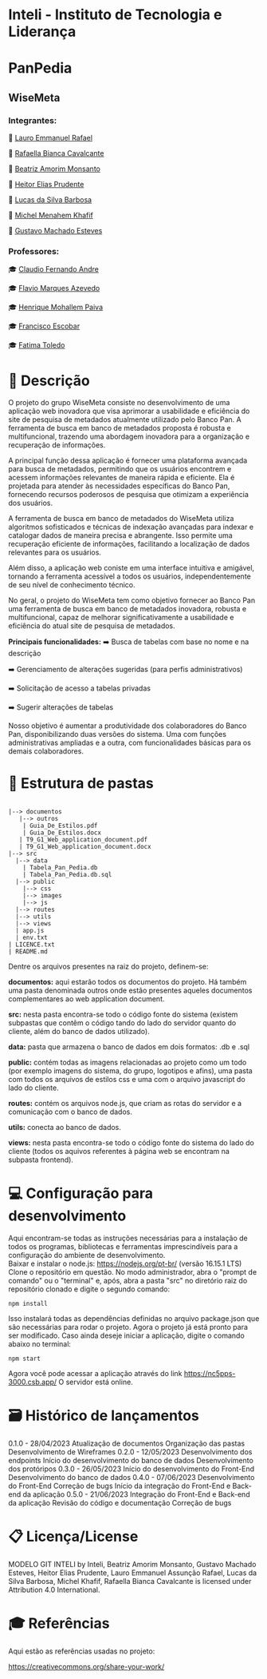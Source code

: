 # Inteli - Instituto de Tecnologia e Liderança

# PanPedia
## WiseMeta
### Integrantes:

👤 [Lauro Emmanuel Rafael](https://www.linkedin.com/in/lauroemmanuelrafael/)

👤 [Rafaella Bianca Cavalcante](https://www.linkedin.com/in/rafaella-bianca-cavalcante/)

👤 [Beatriz Amorim Monsanto](https://www.linkedin.com/in/beatriz-monsanto-5a3a83267/)

👤 [Heitor Elias Prudente](https://www.linkedin.com/in/heitorprudente/)

👤 [Lucas da Silva Barbosa](https://www.linkedin.com/in/lucasdasilvabarbosa/)

👤 [Michel Menahem Khafif](https://www.linkedin.com/in/michel-menahem-khafif-512791201/)

👤 [Gustavo Machado Esteves](https://www.linkedin.com/in/gustavo-machado-esteves-453b81248 )

### Professores:

🎓 [Claudio Fernando Andre](https://buscatextual.cnpq.br/buscatextual/visualizacv.do)

🎓 [Flavio Marques Azevedo](https://buscatextual.cnpq.br/buscatextual/visualizacv.do?id=K4760790U1&tokenCaptchar=03AL8dmw8-HL_AsA3f4S4pU6FlgEor9HhKULimeU6-WbfZxlMPUq45V2WYZluPrtbY7_I9NuzzytACvUCnnLZEFHYZL5GWtQyrdKVHfq_fyAPy-Xfn4658KeCAf5KCnUkQcd1OctvDXyvzYiJ160GJHWN3oEUwwwbZ4Zy8vX4XTj-TIBKF5M6UDaF1V3BS1bI4Pxxb8yKFXOAZIoe2GdcNzIYgKUrDob-HQGexpNLz3WhQQoX4eaLmAwxkovj2SVDMVuvhaanSMk98zqvn51w3lsvXq2LVnqhrX2yp8qx3uSc2AZFT4w5S7aym7f-1wUITWKapzq_e7W1NkTE2x12Z9s0kzOkQ5RvcCldF7vOng30-n1Nsg7vtCAXjOOKxFMiwo3ICPM78m3En4wvL3kVALbXlblPkfa5o_GKo4-eR4pFEn2Qo9JYXQe9f75YF1VjxpAsuumzAC3v5AOlmwdMkOwDhCgD3B2DjDMv3UYnyTeh2wmOUrPmQnZXm7sha3hJzhjLaXnvFARq5toN-lgpBSx1b0m2bJ3V7-nlVemtyAF7_cS_Gsccj1l8)

🎓 [Henrique Mohallem Paiva](https://buscatextual.cnpq.br/buscatextual/visualizacv.do?id=K4766528J1&tokenCaptchar=03AL8dmw9ybKcwxFPHFKeB1JAja1PEbRknpkJ-IGzS3DtKcGsCWO4SwRTrRS8t3wmOOPMqjzqsN29_FdyPlfXEcT_toDJMzHDdZe4DAHFeuHooDR0mv9taI3j3mOukdgiy1BOudQmAFBTYGUp2ZopNCtrDoIEKCqZmVgEFHQBDzAcWN5lK12uQgYVUngy9Lovc8EumuN0vTh4XaK1o0yUC-mERVGdvHCHnTSDSwLFLdpL0MERslD7XsFQzXNKGRC_td1AV3QGu2ruXYR-VL0gri4RGftH8B4Tjnw3Zz4fappQz-m_VzUZ81X_z2fNcatv05yBw72fGo5po6sAPe_HdsGlr8bX4wsxsK8pmw7CU0Mx8Me8iOX83LhoUppeFbi1CDnJUk0hoBvXutol9yT9dGRaqY-aB4zxWPJKov4HMRSeqgVZGVz4xg8KbDkGkBwaIJ8pS01NzC6LGVykAg93q2XpEh8_eF-ACIbRywT98QVtM561z4v2qi4tE3Q5IJJ5-QNwc3E6BPUP1I0sH5DHLWOhAgw0ibUr8h6YyiP5ztzotq-7zlTKWnBM)

🎓 [Francisco Escobar](https://www.linkedin.com/in/francisco-escobar/)

🎓 [Fatima Toledo](https://buscatextual.cnpq.br/buscatextual/visualizacv.do?id=K1126729U0&tokenCaptchar=03AL8dmw-kHmKL2lD-uJ63QObwNSQkEr41PF61yxyOP_URLiv3x0HygpLkQqJoAt7E-cevnJcdAHi9UGaxMOaWmoBdMz9Jwl7PJPQZhJF8Swpb-V0zyy5KtHZRj5EvFAC8qhXy92p0fJx43WCskj5VGLc9W7MiyuL4N_E8h79d78RnoRYXkdKCQcXOcSzXyXHIrXAecNX4b6-uS1K6vZZ6DabhbsMdKLe_uyH8u5tkObLB_LCZL3jZbpNd13IwkJeacB9-YpLnMaaWEnd7lQlnRRKA7XvZGNGd_7555O6TXYkKf_eZfTl6RGbsDtJAA9xA49FNQKSyBOM4nubtVMiAfftKqVNVL0wmIg4vNBrDHFMkV5K5JRa3-ksQ2-CbyO_fx3S_5Of6GuyRA395Kno_p-xnO5XveRu8uxEs5UV7-Eaiqu12DtcGSu4-9s7M0qWPVrcdiua4XlcrM040TDdhBWoWMvyyOFySJfn3gxyXLh3_RFo3n4dpt0goNkWJQZTI847yXvCynHOw3-e01LOuSq23jAdPK-ejQyPEhh_jdH_VOca6JXSGOF8)



# 📝 Descrição
O projeto do grupo WiseMeta consiste no desenvolvimento de uma aplicação web inovadora que visa aprimorar a usabilidade e eficiência do site de pesquisa de metadados atualmente utilizado pelo Banco Pan. A ferramenta de busca em banco de metadados proposta é robusta e multifuncional, trazendo uma abordagem inovadora para a organização e recuperação de informações.

A principal função dessa aplicação é fornecer uma plataforma avançada para busca de metadados, permitindo que os usuários encontrem e acessem informações relevantes de maneira rápida e eficiente. Ela é projetada para atender às necessidades específicas do Banco Pan, fornecendo recursos poderosos de pesquisa que otimizam a experiência dos usuários.

A ferramenta de busca em banco de metadados do WiseMeta utiliza algoritmos sofisticados e técnicas de indexação avançadas para indexar e catalogar dados de maneira precisa e abrangente. Isso permite uma recuperação eficiente de informações, facilitando a localização de dados relevantes para os usuários.

Além disso, a aplicação web coniste em uma interface intuitiva e amigável, tornando a ferramenta acessível a todos os usuários, independentemente de seu nível de conhecimento técnico.

No geral, o projeto do WiseMeta tem como objetivo fornecer ao Banco Pan uma ferramenta de busca em banco de metadados inovadora, robusta e multifuncional, capaz de melhorar significativamente a usabilidade e eficiência do atual site de pesquisa de metadados.

 **Principais funcionalidades:**
➡️ Busca de tabelas com base no nome e na descrição

➡️ Gerenciamento de alterações sugeridas (para perfis administrativos)

➡️ Solicitação de acesso a tabelas privadas

➡️ Sugerir alterações de tabelas

Nosso objetivo é aumentar a produtividade dos colaboradores do Banco Pan, disponibilizando duas versões do sistema. Uma com funções administrativas ampliadas e a outra, com funcionalidades básicas para os demais colaboradores.

# 📁 Estrutura de pastas
```

|--> documentos
   |--> outros
    | Guia_De_Estilos.pdf
    | Guia_De_Estilos.docx
   | T9_G1_Web_application_document.pdf
   | T9_G1_Web_application_document.docx
|--> src
  |--> data
    | Tabela_Pan_Pedia.db
    | Tabela_Pan_Pedia.db.sql
  |--> public
    |--> css
    |--> images
    |--> js
  |--> routes
  |--> utils
  |--> views
  | app.js 
  | env.txt
| LICENCE.txt
| README.md
```
Dentre os arquivos presentes na raiz do projeto, definem-se:

**documentos:** aqui estarão todos os documentos do projeto. Há também uma pasta denominada outros onde estão presentes aqueles documentos complementares ao web application document.

**src:** nesta pasta encontra-se todo o código fonte do sistema (existem subpastas que contêm o código tando do lado do servidor quanto do cliente, além do banco de dados utilizado).

**data:** pasta que armazena o banco de dados em dois formatos: .db e .sql

**public:** contém todas as imagens relacionadas ao projeto como um todo (por exemplo imagens do sistema, do grupo, logotipos e afins), uma pasta com todos os arquivos  de estilos css e uma com o arquivo javascript do lado do cliente.

**routes:** contém os arquivos node.js, que criam as rotas do servidor e a comunicação com o banco de dados.

**utils:** conecta ao banco de dados.

**views:** nesta pasta encontra-se todo o código fonte do sistema do lado do cliente (todos os aquivos referentes à página web se encontram na subpasta frontend).


# 💻 Configuração para desenvolvimento
Aqui encontram-se todas as instruções necessárias para a instalação de todos os programas, bibliotecas e ferramentas imprescindíveis para a configuração do ambiente de desenvolvimento.
<br>
Baixar e instalar o node.js: https://nodejs.org/pt-br/ (versão 16.15.1 LTS)
Clone o repositório em questão.
No modo administrador, abra o "prompt de comando" ou o "terminal" e, após, abra a pasta "src" no diretório raiz do repositório clonado e digite o segundo comando:
```
npm install
```
Isso instalará todas as dependências definidas no arquivo package.json que são necessárias para rodar o projeto. Agora o projeto já está pronto para ser modificado. Caso ainda deseje iniciar a aplicação, digite o comando abaixo no terminal:
```
npm start
```
Agora você pode acessar a aplicação através do link https://nc5pps-3000.csb.app/
O servidor está online.



# 🗃 Histórico de lançamentos
0.1.0 - 28/04/2023
Atualização de documentos
Organização das pastas
Desenvolvimento de Wireframes
0.2.0 - 12/05/2023
Desenvolvimento dos endpoints
Início do desenvolvimento do banco de dados
Desenvolvimento dos protóripos
0.3.0 - 26/05/2023
Início do desenvolvimento do Front-End 
Desenvolvimento do banco de dados
0.4.0 - 07/06/2023
Desenvolvimento do Front-End
Correção de bugs
Início da integração do Front-End e Back-end da aplicação
0.5.0 - 21/06/2023
Integração do Front-End e Back-end da aplicação
Revisão do código e documentação
Correção de bugs

# 📋 Licença/License

MODELO GIT INTELI by Inteli, Beatriz Amorim Monsanto, Gustavo Machado Esteves, Heitor Elias Prudente, Lauro Emmanuel Assunção Rafael, Lucas da Silva Barbosa, Michel Khafif, Rafaella Bianca Cavalcante is licensed under Attribution 4.0 International.

# 🎓 Referências
Aqui estão as referências usadas no projeto:

https://creativecommons.org/share-your-work/

